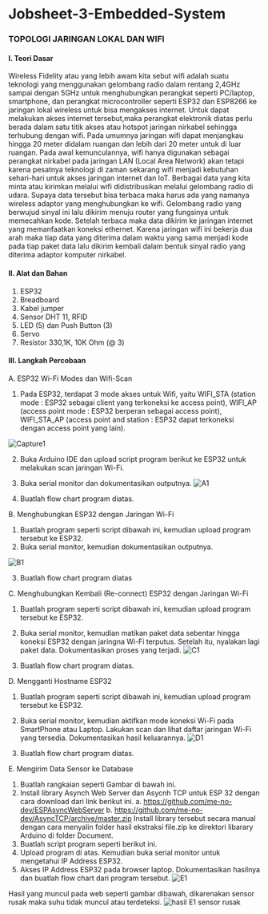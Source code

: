 # Jobsheet-3-Embedded-System
### TOPOLOGI JARINGAN LOKAL DAN WIFI

#### I. Teori Dasar
Wireless Fidelity atau yang lebih awam kita sebut wifi adalah suatu teknologi yang menggunakan gelombang radio dalam rentang 2,4GHz sampai dengan 5GHz untuk menghubungkan perangkat seperti PC/laptop, smartphone, dan perangkat microcontroller seperti ESP32 dan ESP8266 ke jaringan lokal wireless untuk bisa mengakses internet. Untuk dapat melakukan akses internet tersebut,maka perangkat elektronik diatas perlu berada dalam satu titik akses atau hotspot jaringan nirkabel sehingga terhubung dengan wifi. Pada umumnya jaringan wifi dapat menjangkau hingga 20 meter didalam ruangan dan lebih dari 20 meter untuk di luar ruangan. Pada awal kemunculannya, wifi hanya digunakan sebagai perangkat nirkabel pada jaringan LAN (Local Area Network) akan tetapi karena pesatnya teknologi di zaman sekarang wifi menjadi kebutuhan sehari-hari untuk akses jaringan internet dan IoT. Berbagai data yang kita minta atau kirimkan melalui wifi didistribusikan melalui gelombang radio di udara. Supaya data tersebut bisa terbaca maka harus ada yang namanya wireless adaptor yang menghubungkan ke wifi. Gelombang radio yang berwujud sinyal ini lalu dikirim menuju router yang fungsinya untuk memecahkan kode. Setelah terbaca maka data dikirim ke jaringan internet yang memanfaatkan koneksi ethernet. Karena jaringan wifi ini bekerja dua arah maka tiap data yang diterima dalam waktu yang sama menjadi kode pada tiap paket data lalu dikirim kembali dalam bentuk sinyal radio yang diterima adaptor komputer nirkabel.

#### II. Alat dan Bahan
1) ESP32
2) Breadboard
3) Kabel jumper
4) Sensor DHT 11, RFID
5) LED (5) dan Push Button (3)
6) Servo
7) Resistor 330,1K, 10K Ohm (@ 3)

#### III. Langkah Percobaan
A. ESP32 Wi-Fi Modes dan Wifi-Scan
1. Pada ESP32, terdapat 3 mode akses untuk Wifi, yaitu WIFI_STA (station mode : ESP32 sebagai client yang terkoneksi ke access point), WIFI_AP (access point mode : ESP32 berperan sebagai access point), WIFI_STA_AP (access point and station : ESP32 dapat terkoneksi dengan access point yang lain).

![Capture1](https://user-images.githubusercontent.com/118172386/210178127-4e424f5e-f0ef-4a64-bbd1-69b420476937.JPG)

2. Buka Arduino IDE dan upload script program berikut ke ESP32 untuk melakukan scan jaringan Wi-Fi.
3. Buka serial monitor dan dokumentasikan outputnya.
![A1](https://user-images.githubusercontent.com/118172386/210178151-549f9114-5ad6-4218-91c9-a1a9529177ac.png)


4. Buatlah flow chart program diatas.

B. Menghubungkan ESP32 dengan Jaringan Wi-Fi
1. Buatlah program seperti script dibawah ini, kemudian upload program tersebut ke ESP32.
2. Buka serial monitor, kemudian dokumentasikan outputnya.

![B1](https://user-images.githubusercontent.com/118172386/210178164-b4ae3ea0-b2a1-4965-b08b-2c76b560fedc.png)

3. Buatlah flow chart program diatas

C. Menghubungkan Kembali (Re-connect) ESP32 dengan Jaringan Wi-Fi
1. Buatlah program seperti script dibawah ini, kemudian upload program tersebut ke ESP32.
2. Buka serial monitor, kemudian matikan paket data sebentar hingga koneksi ESP32 dengan jaringna Wi-Fi terputus. Setelah itu, nyalakan lagi paket data. Dokumentasikan proses yang terjadi.
![C1](https://user-images.githubusercontent.com/118172386/210178172-40d6839b-ba7a-41c5-ac41-429e5fcb1d60.png)

3. Buatlah flow chart program diatas.

D. Mengganti Hostname ESP32
1. Buatlah program seperti script dibawah ini, kemudian upload program tersebut ke ESP32.
2. Buka serial monitor, kemudian aktifkan mode koneksi Wi-Fi pada SmartPhone atau Laptop. Lakukan scan dan lihat daftar jaringan Wi-Fi yang tersedia. Dokumentasikan hasil keluarannya.
![D1](https://user-images.githubusercontent.com/118172386/210178175-9bbebc35-8a71-45fb-88d9-ce1c309f0eb2.png)


3. Buatlah flow chart program diatas.

E. Mengirim Data Sensor ke Database
1. Buatlah rangkaian seperti Gambar di bawah ini.
1. Install library Asynch Web Server dan Asycnh TCP untuk ESP 32 dengan cara download dari link berikut ini.
a. https://github.com/me-no-dev/ESPAsyncWebServer
b. https://github.com/me-no-dev/AsyncTCP/archive/master.zip
Install library tersebut secara manual dengan cara menyalin folder hasil ekstraksi file.zip ke direktori libarary Arduino di folder Document.
2. Buatlah script program seperti berikut ini.
3. Upload program di atas. Kemudian buka serial monitor untuk mengetahui IP Address ESP32.
4. Akses IP Address ESP32 pada browser laptop. Dokumentasikan hasilnya dan buatlah flow chart dari program tersebut.
![E1](https://user-images.githubusercontent.com/118172386/210178183-51b24b1c-93e3-4aeb-851a-44efce440fa5.png)

Hasil yang muncul pada web seperti gambar dibawah, dikarenakan sensor rusak maka suhu tidak muncul atau terdeteksi.
![hasil E1 sensor rusak](https://user-images.githubusercontent.com/118172386/210178187-2c451271-2c1a-4fef-874a-b92c2eed03b3.png)



